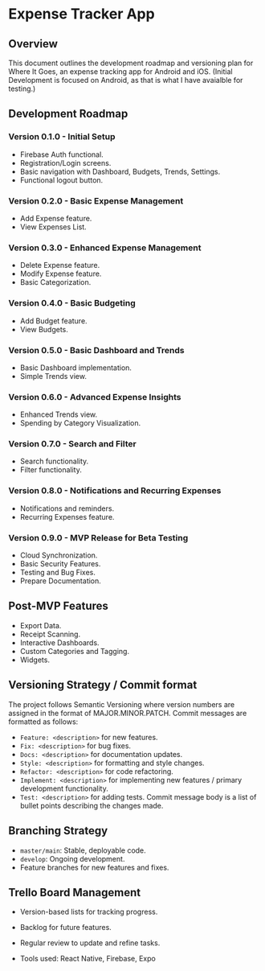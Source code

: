 # Expense Tracker App

## Overview
This document outlines the development roadmap and versioning plan for Where It Goes, an expense tracking app for Android and iOS. (Initial Development is focused on Android, as that is what I have avaialble for testing.)

## Development Roadmap

### Version 0.1.0 - Initial Setup
- Firebase Auth functional.
- Registration/Login screens.
- Basic navigation with Dashboard, Budgets, Trends, Settings.
- Functional logout button.

### Version 0.2.0 - Basic Expense Management
- Add Expense feature.
- View Expenses List.

### Version 0.3.0 - Enhanced Expense Management
- Delete Expense feature.
- Modify Expense feature.
- Basic Categorization.

### Version 0.4.0 - Basic Budgeting
- Add Budget feature.
- View Budgets.

### Version 0.5.0 - Basic Dashboard and Trends
- Basic Dashboard implementation.
- Simple Trends view.

### Version 0.6.0 - Advanced Expense Insights
- Enhanced Trends view.
- Spending by Category Visualization.

### Version 0.7.0 - Search and Filter
- Search functionality.
- Filter functionality.

### Version 0.8.0 - Notifications and Recurring Expenses
- Notifications and reminders.
- Recurring Expenses feature.

### Version 0.9.0 - MVP Release for Beta Testing
- Cloud Synchronization.
- Basic Security Features.
- Testing and Bug Fixes.
- Prepare Documentation.

## Post-MVP Features
- Export Data.
- Receipt Scanning.
- Interactive Dashboards.
- Custom Categories and Tagging.
- Widgets.

## Versioning Strategy / Commit format
The project follows Semantic Versioning where version numbers are assigned in the format of MAJOR.MINOR.PATCH.
Commit messages are formatted as follows:
- `Feature: <description>` for new features.
- `Fix: <description>` for bug fixes.
- `Docs: <description>` for documentation updates.
- `Style: <description>` for formatting and style changes.
- `Refactor: <description>` for code refactoring.
- `Implement: <description>` for implementing new features / primary development functionality.
- `Test: <description>` for adding tests.
Commit message body is a list of bullet points describing the changes made.

## Branching Strategy
- `master/main`: Stable, deployable code.
- `develop`: Ongoing development.
- Feature branches for new features and fixes.

## Trello Board Management
- Version-based lists for tracking progress.
- Backlog for future features.
- Regular review to update and refine tasks.




- Tools used: React Native, Firebase, Expo

